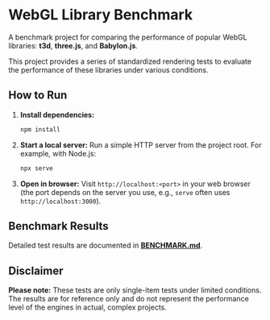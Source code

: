 # WebGL Library Benchmark

A benchmark project for comparing the performance of popular WebGL libraries: **t3d**, **three.js**, and **Babylon.js**.

This project provides a series of standardized rendering tests to evaluate the performance of these libraries under various conditions.

## How to Run

1.  **Install dependencies:**
    ```bash
    npm install
    ```
2.  **Start a local server:**
    Run a simple HTTP server from the project root. For example, with Node.js:
    ```bash
    npx serve
    ```
3.  **Open in browser:**
    Visit `http://localhost:<port>` in your web browser (the port depends on the server you use, e.g., `serve` often uses `http://localhost:3000`).

## Benchmark Results

Detailed test results are documented in [**BENCHMARK.md**](./BENCHMARK.md).

## Disclaimer

**Please note:** These tests are only single-item tests under limited conditions. The results are for reference only and do not represent the performance level of the engines in actual, complex projects.
